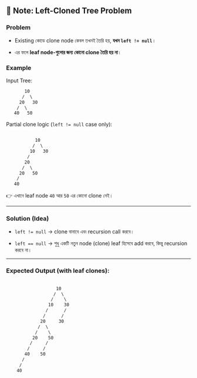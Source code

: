 ## 📝 Note: Left-Cloned Tree Problem

### Problem
- Existing কোডে clone node কেবল তখনই তৈরি হয়, **যখন `left != null`**।
    
- এর ফলে **leaf node-গুলোর জন্য কোনো clone তৈরি হয় না**।
### Example

Input Tree:
```txt
       10
      /  \
     20   30
    /  \
   40   50

```

Partial clone logic (`left != null` case only):
```txt

	       10
	      /  \
	     10   30
	    /       
	   20
	  /  \      
	 20   50
	/
   40

```

👉 এখানে leaf node `40` আর `50` এর কোনো clone নেই।

---

### Solution (Idea)

- `left != null` → clone বানাবে এবং recursion call করবে।
    
- `left == null` → শুধু একটি নতুন node (clone) leaf হিসেবে add করবে, কিন্তু recursion করবে না।
    
---

### Expected Output (with leaf clones):
```txt
		      
		           10
		          /  \
		         /    \
		        10    30
		       /      /
			  /      / 
			 20     30
			/  \      
		   /    \
		  20    50
		 /     /
		/     / 
	   40    50
	  /
	 /
	40

```

